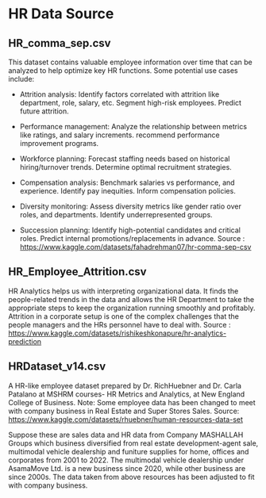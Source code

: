 # HR Data Source 
## HR_comma_sep.csv 
This dataset contains valuable employee information over time that can be analyzed to help optimize key HR functions. Some potential use cases include:
- Attrition analysis: Identify factors correlated with attrition like department, role, salary, etc. Segment high-risk employees. Predict future attrition.

- Performance management: Analyze the relationship between metrics like ratings, and salary increments. recommend performance improvement programs.

- Workforce planning: Forecast staffing needs based on historical hiring/turnover trends. Determine optimal recruitment strategies.

- Compensation analysis: Benchmark salaries vs performance, and experience. Identify pay inequities. Inform compensation policies.

- Diversity monitoring: Assess diversity metrics like gender ratio over roles, and departments. Identify underrepresented groups.

- Succession planning: Identify high-potential candidates and critical roles. Predict internal promotions/replacements in advance.
Source : https://www.kaggle.com/datasets/fahadrehman07/hr-comma-sep-csv

## HR_Employee_Attrition.csv 
HR Analytics helps us with interpreting organizational data. It finds the people-related trends in the data and allows the HR Department to take the appropriate steps to keep the organization running smoothly and profitably. Attrition in a corporate setup is one of the complex challenges that the people managers and the HRs personnel have to deal with.
Source : https://www.kaggle.com/datasets/rishikeshkonapure/hr-analytics-prediction

## HRDataset_v14.csv 
A HR-like employee dataset prepared by Dr. RichHuebner and Dr. Carla Patalano at MSHRM courses- HR Metrics and Analytics, at New England College of Business. 
Note: Some employee data has been changed to meet with company business in Real Estate and Super Stores Sales. 
Source: https://www.kaggle.com/datasets/rhuebner/human-resources-data-set

Suppose these are sales data and HR data from Company MASHALLAH Groups which business diversified from real estate development-agent sale, multimodal vehicle dealership and funiture supplies for home, offices and corporates from 2001 to 2022. The multimodal vehicle dealership under AsamaMove Ltd. is a new business since 2020, while other business are since 2000s.
The data taken from above resources has been adjusted to fit with company business.
